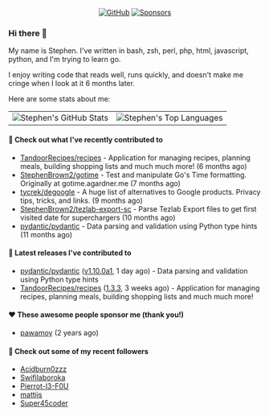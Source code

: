 <p align="center">
    <a href="https://github.com/StephenBrown2"><img src="https://img.shields.io/github/followers/StephenBrown2.svg?label=GitHub&style=social" alt="GitHub"></a>
    <a href="https://github.com/sponsors/StephenBrown2"><img src="https://img.shields.io/badge/Sponsors--_.svg?style=social&logo=github&logoColor=EA4AAA" alt="Sponsors"></a>
</p>

### Hi there 👋

My name is Stephen. I've written in bash, zsh, perl, php, html, javascript, python, and I'm trying to learn go.

I enjoy writing code that reads well, runs quickly, and doesn't make me cringe when I look at it 6 months later.

Here are some stats about me:

|     |     |
| --- | --- |
| ![Stephen's GitHub Stats](https://github-readme-stats.vercel.app/api?username=StephenBrown2&show_icons=true&count_private=true) | ![Stephen's Top Languages](https://github-readme-stats.vercel.app/api/top-langs/?username=StephenBrown2&layout=compact) |

#### 👷 Check out what I've recently contributed to

- [TandoorRecipes/recipes](https://github.com/TandoorRecipes/recipes) - Application for managing recipes, planning meals, building shopping lists and much much more! (6 months ago)
- [StephenBrown2/gotime](https://github.com/StephenBrown2/gotime) - Test and manipulate Go&#39;s Time formatting. Originally at gotime.agardner.me (7 months ago)
- [tycrek/degoogle](https://github.com/tycrek/degoogle) - A huge list of alternatives to Google products. Privacy tips, tricks, and links. (9 months ago)
- [StephenBrown2/tezlab-export-sc](https://github.com/StephenBrown2/tezlab-export-sc) - Parse Tezlab Export files to get first visited date for superchargers (10 months ago)
- [pydantic/pydantic](https://github.com/pydantic/pydantic) - Data parsing and validation using Python type hints (11 months ago)



#### 🔭 Latest releases I've contributed to

- [pydantic/pydantic](https://github.com/pydantic/pydantic) ([v1.10.0a1](https://github.com/pydantic/pydantic/releases/tag/v1.10.0a1), 1 day ago) - Data parsing and validation using Python type hints
- [TandoorRecipes/recipes](https://github.com/TandoorRecipes/recipes) ([1.3.3](https://github.com/TandoorRecipes/recipes/releases/tag/1.3.3), 3 weeks ago) - Application for managing recipes, planning meals, building shopping lists and much much more!

#### ❤️ These awesome people sponsor me (thank you!)

- [pawamoy](https://github.com/pawamoy) (2 years ago)

#### 👯 Check out some of my recent followers

- [Acidburn0zzz](https://github.com/Acidburn0zzz)
- [Swifilaboroka](https://github.com/Swifilaboroka)
- [Pierrot-l3-F0U](https://github.com/Pierrot-l3-F0U)
- [mattijs](https://github.com/mattijs)
- [Super45coder](https://github.com/Super45coder)


